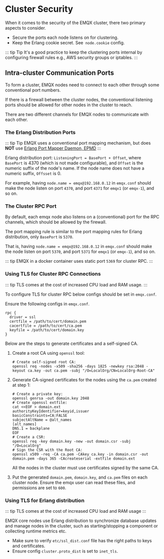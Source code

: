 # Cluster Security

When it comes to the security of the EMQX cluster, there two primary
aspects to consider.

* Secure the ports each node listens on for clustering.
* Keep the Erlang cookie secret. See` node.cookie` config.

::: tip Tip
It's a good practice to keep the clustering ports internal by configuring
firewall rules e.g., AWS security groups or iptables.
:::

## Intra-cluster Communication Ports

To form a cluster, EMQX nodes need to connect to each other through some conventional port numbers.

If there is a firewall between the cluster nodes, the conventional listening ports should be allowed for other nodes in the cluster to reach.

There are two different channels for EMQX nodes to communicate with each other.

### The Erlang Distribution Ports

::: tip Tip
EMQX uses a conventional port mapping mechanism, but does **NOT** use [Erlang Port Mapper Daemon, EPMD](https://www.erlang.org/doc/man/epmd.html)
:::

Erlang distribution port: `ListeningPort = BasePort + Offset`, where `BasePort` is 4370 (which is not made configurable), and `Offset` is the numeric suffix of the node's name. If the node name does not have a numeric suffix, `Offsset` is 0.

For example, having `node.name = emqx@192.168.0.12` in `emqx.conf` should make the node listen on port `4370`, and port  `4371` for `emqx1` (or `emqx-1`), and so on.

### The Cluster RPC Port

By default, each emqx node also listens on a (conventional) port for the RPC channels, which should be allowed by the firewall.

The port mapping rule is similar to the port mapping rules for Erlang distribution, only `BasePort` is `5370`.

That is, having `node.name = emqx@192.168.0.12` in `emqx.conf` should make the node listen on port `5370`, and port `5371` for `emqx1` (or `emqx-1`), and so on.

::: tip
EMQX in a docker container uses static port `5369` for cluster RPC.
:::

### Using TLS for Cluster RPC Connections

::: tip
TLS comes at the cost of increased CPU load and RAM usage.
:::

To configure TLS for cluster RPC below configs should be set in `emqx.conf`.

Ensure the following configs in `emqx.conf`.

```
rpc {
  driver = ssl
  certfile = /path/to/cert/domain.pem
  cacertfile = /path/to/cert/ca.pem
  keyfile = /path/to/cert/domain.key
}
```

Below are the steps to generate certificates and a self-signed CA.

1. Create a root CA using `openssl` tool:

   ```
   # Create self-signed root CA:
   openssl req -nodes -x509 -sha256 -days 1825 -newkey rsa:2048 -keyout ca.key -out ca.pem -subj "/O=LocalOrg/CN=LocalOrg-Root-CA"
   ```

2. Generate CA-signed certificates for the nodes using the `ca.pem` created at step 1:

   ```
   # Create a private key:
   openssl genrsa -out domain.key 2048
   # Create openssl extfile:
   cat <<EOF > domain.ext
   authorityKeyIdentifier=keyid,issuer
   basicConstraints=CA:FALSE
   subjectAltName = @alt_names
   [alt_names]
   DNS.1 = backplane
   EOF
   # Create a CSR:
   openssl req -key domain.key -new -out domain.csr -subj "/O=LocalOrg"
   # Sign the CSR with the Root CA:
   openssl x509 -req -CA ca.pem -CAkey ca.key -in domain.csr -out domain.pem -days 365 -CAcreateserial -extfile domain.ext
   ```
   All the nodes in the cluster must use certificates signed by the same CA.

3. Put the generated `domain.pem`, `domain.key`, and `ca.pem` files on each cluster node.
   Ensure the emqx user can read these files, and permissions are set to `600`.

### Using TLS for Erlang distribution

::: tip
TLS comes at the cost of increased CPU load and RAM usage
:::

EMQX core nodes use Erlang distribution to synchronize database updates and manage nodes in the cluster, such as starting/stopping a component or collecting runtime metrics etc.

* Make sure to verify `etc/ssl_dist.conf` file has the right paths to keys and certificates.
* Ensure config `cluster.proto_dist` is set to `inet_tls`.
